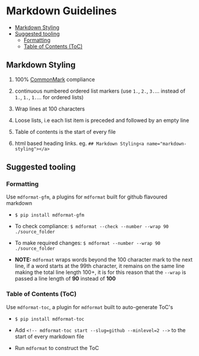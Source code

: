 # Markdown Guidelines

<!-- mdformat-toc start --slug=github --maxlevel=6 --minlevel=2 -->

- [Markdown Styling](#markdown-styling)
- [Suggested tooling](#suggested-tooling)
  - [Formatting](#formatting)
  - [Table of Contents (ToC)](#table-of-contents-toc)

<!-- mdformat-toc end -->

## Markdown Styling<a name="markdown-styling"></a>

1. 100% [CommonMark](https://spec.commonmark.org/current/) compliance

2. continuous numbered ordered list markers (use `1.`, `2.`, `3.`... instead of `1.`,
   `1.`, `1.`... for ordered lists)

3. Wrap lines at 100 characters

4. Loose lists, i.e each list item is preceded and followed by an empty line

5. Table of contents is the start of every file

6. html based heading links. eg. `## Markdown Styling<a name="markdown-styling"></a>`

## Suggested tooling<a name="suggested-tooling"></a>

### Formatting<a name="formatting"></a>

Use `mdformat-gfm`, a plugins for `mdformat` built for github flavoured markdown

- `$ pip install mdformat-gfm`

- To check compliance: `$ mdformat --check --number --wrap 90 ./source_folder`

- To make required changes: `$ mdformat --number --wrap 90 ./source_folder`

- __NOTE:__ `mdformat` wraps words beyond the 100 character mark to the next line, if a
  word starts at the 99th character, it remains on the same line making the total line
  length 100+, it is for this reason that the `--wrap` is passed a line length of __90__
  instead of __100__

### Table of Contents (ToC)<a name="table-of-contents-toc"></a>

Use `mdformat-toc`, a plugin for `mdformat` built to auto-generate ToC's

- `$ pip install mdformat-toc`

- Add `<!-- mdformat-toc start --slug=github --minlevel=2 -->` to the start of every
  markdown file

- Run `mdformat` to construct the ToC

